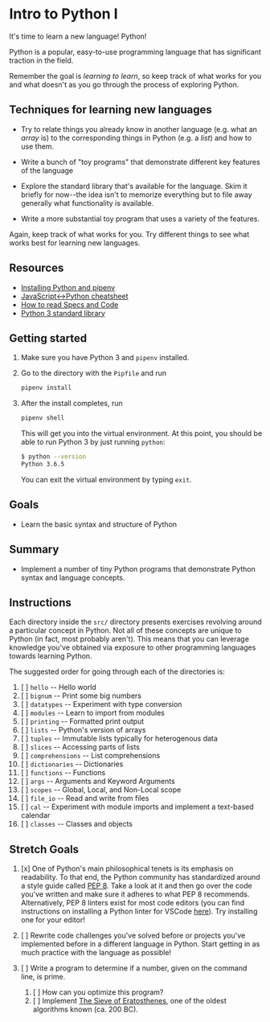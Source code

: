 # Intro to Python I

It's time to learn a new language! Python!

Python is a popular, easy-to-use programming language that has significant traction in the field.

Remember the goal is _learning to learn_, so keep track of what works for you and what doesn't as you go through the process of exploring Python.

## Techniques for learning new languages

*   Try to relate things you already know in another language (e.g. what an _array_ is) to the corresponding things in Python (e.g. a _list_) and how to use them.

*   Write a bunch of "toy programs" that demonstrate different key features of the language

*   Explore the standard library that's available for the language. Skim it briefly for now--the idea isn't to memorize everything but to file away generally what functionality is available.

*   Write a more substantial toy program that uses a variety of the features.

Again, keep track of what works for you. Try different things to see what works
best for learning new languages.

## Resources

*   [Installing Python and pipenv](https://github.com/LambdaSchool/CS-Wiki/wiki/Installing-Python-3-and-pipenv)
*   [JavaScript<->Python cheatsheet](https://github.com/LambdaSchool/CS-Wiki/wiki/Javascript-Python-cheatsheet)
*   [How to read Specs and Code](https://github.com/LambdaSchool/CS-Wiki/wiki/How-to-Read-Specifications-and-Code)
*   [Python 3 standard library](https://docs.python.org/3.6/library/)

## Getting started

1.  Make sure you have Python 3 and `pipenv` installed.

1.  Go to the directory with the `Pipfile` and run

    ```bash
    pipenv install
    ```

1.  After the install completes, run

    ```bash
    pipenv shell
    ```

    This will get you into the virtual environment. At this point, you should be able to run Python 3 by just running `python`:

    ```bash
    $ python --version
    Python 3.6.5
    ```

    You can exit the virtual environment by typing `exit`.

## Goals

*   Learn the basic syntax and structure of Python

## Summary

*   Implement a number of tiny Python programs that demonstrate Python syntax and language concepts.

## Instructions

Each directory inside the `src/` directory presents exercises revolving around a particular concept in Python. Not all of these concepts are unique to Python (in fact, most probably aren't). This means that you can leverage knowledge you've obtained via exposure to other programming languages towards learning Python.

The suggested order for going through each of the directories is:

1.  [ ] `hello` -- Hello world
1.  [ ] `bignum` -- Print some big numbers
1.  [ ] `datatypes` -- Experiment with type conversion
1.  [ ] `modules` -- Learn to import from modules
1.  [ ] `printing` -- Formatted print output
1.  [ ] `lists` -- Python's version of arrays
1.  [ ] `tuples` -- Immutable lists typically for heterogenous data
1.  [ ] `slices` -- Accessing parts of lists
1.  [ ] `comprehensions` -- List comprehensions
1.  [ ] `dictionaries` -- Dictionaries
1.  [ ] `functions` -- Functions
1.  [ ] `args` -- Arguments and Keyword Arguments
1.  [ ] `scopes` -- Global, Local, and Non-Local scope
1.  [ ] `file_io` -- Read and write from files
1.  [ ] `cal` -- Experiment with module imports and implement a text-based calendar
1.  [ ] `classes` -- Classes and objects

## Stretch Goals

1.  [x] One of Python's main philosophical tenets is its emphasis on readability. To that end, the Python community has standardized around a style guide called [PEP 8](https://www.python.org/dev/peps/pep-0008/). Take a look at it and then go over the code you've written and make sure it adheres to what PEP 8 recommends. Alternatively, PEP 8 linters exist for most code editors (you can find instructions on installing a Python linter for VSCode [here](https://code.visualstudio.com/docs/python/linting)). Try installing one for your editor!

1.  [ ] Rewrite code challenges you've solved before or projects you've implemented before in a different language in Python. Start getting in as much practice with the language as possible!

1.  [ ] Write a program to determine if a number, given on the command line, is prime.

    1.  [ ] How can you optimize this program?
    1.  [ ] Implement [The Sieve of Eratosthenes](https://en.wikipedia.org/wiki/Sieve_of_Eratosthenes), one of the oldest algorithms known (ca. 200 BC).

